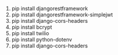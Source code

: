 1. pip install djangorestframework
2. pip install djangorestframework-simplejwt
3. pip install django-cors-headers
4. pip install bcrypt
5. pip install twilio
6. pip install python-dotenv
7. pip install django-cors-headers
